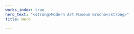 ```yaml
---
works_index: true
hero_text: "<strong>Modern Art Museum Grodno</strong>"
title: Hero

---
```

<Hero :text="$page.frontmatter.hero_text" />
<WorksList />
<ProjectList />
